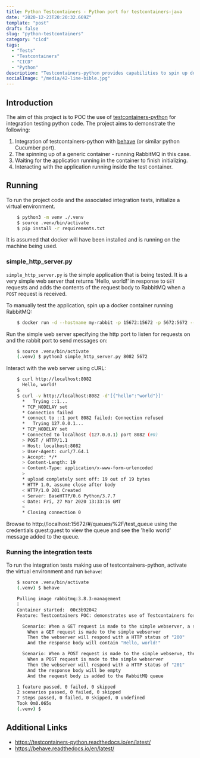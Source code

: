 ```yaml
---
title: Python Testcontainers - Python port for testcontainers-java
date: "2020-12-23T20:20:32.669Z"
template: "post"
draft: false
slug: "python-testcontainers"
category: "cicd"
tags:
  - "Tests"
  - "Testcontainers"
  - "CICD"
  - "Python"
description: "Testcontainers-python provides capabilities to spin up docker containers (such as a database, Selenium web browser, or any other container) for testing."
socialImage: "/media/42-line-bible.jpg"
---
```

## Introduction

The aim of this project is to POC the use of 
[testcontainers-python](https://testcontainers-python.readthedocs.io/en/latest/) for integration testing python code. 
The project aims to demonstrate the following:

1. Integration of testcontainers-python with [behave](https://behave.readthedocs.io/en/latest/) (or similar python 
Cucumber port).
2. The spinning up of a generic container - running RabbitMQ in this case.
3. Waiting for the application running in the container to finish initializing.
4. Interacting with the application running inside the test container.

## Running

To run the project code and the associated integration tests, initialize a virtual environment.
```bash
    $ python3 -m venv ./.venv 
    $ source .venv/bin/activate 
    $ pip install -r requirements.txt
```    
It is assumed that docker will have been installed and is running on the machine being used.

### simple_http_server.py

`simple_http_server.py` is the simple application that is being tested. It is a very simple web server that returns
'Hello, world!' in response to `GET` requests and adds the contents of the request body to RabbitMQ when a `POST` request
is received. 

To manually test the application, spin up a docker container running RabbitMQ:
```bash
    $ docker run -d --hostname my-rabbit -p 15672:15672 -p 5672:5672 --name some-rabbit rabbitmq:3.8.3-management
```    
Run the simple web server specifying the http port to listen for requests on and the rabbit port to send messages on:
```bash
    $ source .venv/bin/activate
    (.venv) $ python3 simple_http_server.py 8082 5672
```    
Interact with the web server using cURL:
```bash
    $ curl http://localhost:8082
      Hello, world!
    $
    $ curl -v http://localhost:8082 -d'[{"hello":"world"}]'
      *   Trying ::1...
      * TCP_NODELAY set
      * Connection failed
      * connect to ::1 port 8082 failed: Connection refused
      *   Trying 127.0.0.1...
      * TCP_NODELAY set
      * Connected to localhost (127.0.0.1) port 8082 (#0)
      > POST / HTTP/1.1
      > Host: localhost:8082
      > User-Agent: curl/7.64.1
      > Accept: */*
      > Content-Length: 19
      > Content-Type: application/x-www-form-urlencoded
      > 
      * upload completely sent off: 19 out of 19 bytes
      * HTTP 1.0, assume close after body
      < HTTP/1.0 201 Created
      < Server: BaseHTTP/0.6 Python/3.7.7
      < Date: Fri, 27 Mar 2020 13:33:16 GMT
      < 
      * Closing connection 0
```
    
Browse to http://localhost:15672/#/queues/%2F/test_queue using the credentials guest:guest to view the queue and see 
the 'hello world' message added to the queue.

### Running the integration tests

To run the integration tests making use of testcontainers-python, activate the virtual environment and run `behave`:
```bash
    $ source .venv/bin/activate
    (.venv) $ behave

    Pulling image rabbitmq:3.8.3-management
    ⠇
    Container started:  00c3b92042
    Feature: Testcontainers POC: demonstrates use of Testcontainers for integration testing # features/everything.feature:1

      Scenario: When a GET request is made to the simple webserver, a successful 'Hello World' response is returned  # features/everything.feature:3
        When a GET request is made to the simple webserver                                                           # features/steps/steps.py:12 0.004s
        Then the webserver will respond with a HTTP status of "200"                                                  # features/steps/steps.py:27 0.000s
        And the response body will contain "Hello, world!"                                                           # features/steps/steps.py:32 0.000s

      Scenario: When a POST request is made to the simple webserve, the request body is added to the RabbitMQ queue  # features/everything.feature:8
        When a POST request is made to the simple webserver                                                          # features/steps/steps.py:17 0.033s
        Then the webserver will respond with a HTTP status of "201"                                                  # features/steps/steps.py:27 0.000s
        And the response body will be empty                                                                          # features/steps/steps.py:37 0.000s
        And the request body is added to the RabbitMQ queue                                                          # features/steps/steps.py:42 0.027s

    1 feature passed, 0 failed, 0 skipped
    2 scenarios passed, 0 failed, 0 skipped
    7 steps passed, 0 failed, 0 skipped, 0 undefined
    Took 0m0.065s
    (.venv) $
```
## Additional Links

* https://testcontainers-python.readthedocs.io/en/latest/
* https://behave.readthedocs.io/en/latest/
